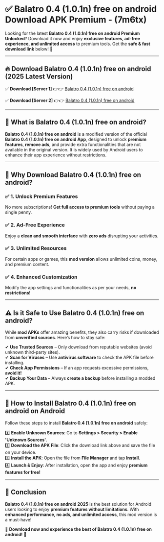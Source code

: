 
# ✅ Balatro 0.4 (1.0.1n) free on android Download APK Premium -  (7m6tx) 

Looking for the latest **Balatro 0.4 (1.0.1n) free on android Premium Unlocked**? Download it now and enjoy **exclusive features, ad-free experience, and unlimited access** to premium tools. Get the **safe & fast download link** below! 🚀

---

## 🔥 Download Balatro 0.4 (1.0.1n) free on android (2025 Latest Version)

✅ **Download [Server 1]** 👉👉 [Balatro 0.4 (1.0.1n) free on android ](https://apkcomod.com?title=Balatro_0.4_(1.0.1n)_free_on_android)  

✅ **Download [Server 2]** 👉👉 [Balatro 0.4 (1.0.1n) free on android ](https://apkcomod.com?title=Balatro_0.4_(1.0.1n)_free_on_android)  


---

## 📌 What is Balatro 0.4 (1.0.1n) free on android?

**Balatro 0.4 (1.0.1n) free on android** is a modified version of the official **Balatro 0.4 (1.0.1n) free on android App**, designed to unlock **premium features**, **remove ads**, and provide extra functionalities that are not available in the original version. It is widely used by Android users to enhance their app experience without restrictions.

---

## 🌟 Why Download Balatro 0.4 (1.0.1n) free on android?

### ✅ 1. Unlock Premium Features
No more subscriptions! **Get full access to premium tools** without paying a single penny.

### ✅ 2. Ad-Free Experience
Enjoy a **clean and smooth interface** with **zero ads** disrupting your activities.

### ✅ 3. Unlimited Resources
For certain apps or games, this **mod version** allows unlimited coins, money, and premium content.

### ✅ 4. Enhanced Customization
Modify the app settings and functionalities as per your needs, **no restrictions!**

---

## ⚠️ Is it Safe to Use Balatro 0.4 (1.0.1n) free on android?

While **mod APKs** offer amazing benefits, they also carry risks if downloaded from **unverified sources**. Here’s how to stay safe:

✔ **Use Trusted Sources** – Only download from reputable websites (avoid unknown third-party sites).  
✔ **Scan for Viruses** – Use **antivirus software** to check the APK file before installing.  
✔ **Check App Permissions** – If an app requests excessive permissions, **avoid it!**  
✔ **Backup Your Data** – Always **create a backup** before installing a modded APK.

---

## 📲 How to Install Balatro 0.4 (1.0.1n) free on android on Android

Follow these steps to install **Balatro 0.4 (1.0.1n) free on android** safely:

1️⃣ **Enable Unknown Sources**: Go to **Settings > Security > Enable 'Unknown Sources'**.  
2️⃣ **Download the APK File**: Click the download link above and save the file on your device.  
3️⃣ **Install the APK**: Open the file from **File Manager** and tap **Install**.  
4️⃣ **Launch & Enjoy**: After installation, open the app and enjoy **premium features for free!**

---

## 🚀 Conclusion

**Balatro 0.4 (1.0.1n) free on android 2025** is the best solution for Android users looking to enjoy **premium features without limitations**. With **enhanced performance, no ads, and unlimited access**, this mod version is a must-have!

🔻 **Download now and experience the best of Balatro 0.4 (1.0.1n) free on android!** 🔻


